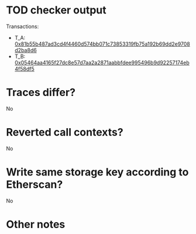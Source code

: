 # TOD checker output

Transactions:
- T_A: [0x81b55b487ad3cd4f4460d574bb071c73853319fb75a192b69dd2e9708d2ba8d6](https://etherscan.io/tx/0x81b55b487ad3cd4f4460d574bb071c73853319fb75a192b69dd2e9708d2ba8d6)
- T_B: [0x05464aa4165f27dc8e57d7aa2a2871aabbfdee995496b9d92257174eb4f58df5](https://etherscan.io/tx/0x05464aa4165f27dc8e57d7aa2a2871aabbfdee995496b9d92257174eb4f58df5)

# Traces differ?

No

# Reverted call contexts?

No

# Write same storage key according to Etherscan?

No

# Other notes
